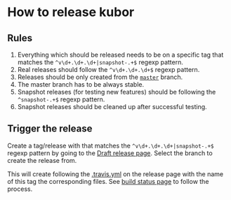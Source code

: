 # How to release kubor

## Rules

1. Everything which should be released needs to be on a specific tag that matches the `^v\d+.\d+.\d+|snapshot-.+$` regexp pattern.
2. Real releases should follow the `^v\d+.\d+.\d+$` regexp pattern.
3. Releases should be only created from the [`master`](https://github.com/echocat/kubor/tree/master) branch.
4. The master branch has to be always stable.
5. Snapshot releases (for testing new features) should be following the `^snapshot-.+$` regexp pattern.
6. Snapshot releases should be cleaned up after successful testing.

## Trigger the release

Create a tag/release with that matches the `^v\d+.\d+.\d+|snapshot-.+$` regexp pattern by going to the [Draft release page](https://github.com/echocat/kubor/releases/new). Select the branch to create the release from.

This will create following the [.travis.yml](.travis.yml) on the release page with the name of this tag the corresponding files. See [build status page](https://travis-ci.org/echocat/kubor) to follow the process.
